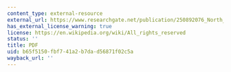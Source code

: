 ```yaml
---
content_type: external-resource
external_url: https://www.researchgate.net/publication/250892076_North_Korean_Plutonium_Production
has_external_license_warning: true
license: https://en.wikipedia.org/wiki/All_rights_reserved
status: ''
title: PDF
uid: b65f5150-fbf7-41a2-b7da-d56871f02c5a
wayback_url: ''
---
```

